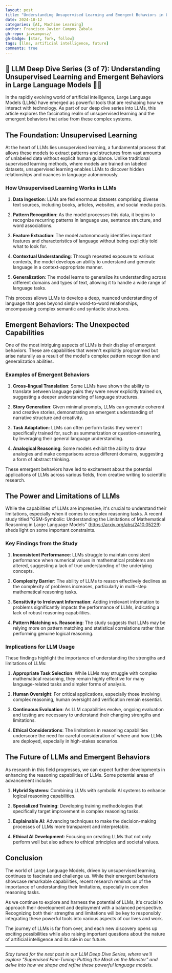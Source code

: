 ```yaml
---
layout: post
title: "Understanding Unsupervised Learning and Emergent Behaviors in Large Language Models"
date: 2024-10-12
categories: [AI, Machine Learning]
author: Francisco Javier Campos Zabala
gh-repo: javcamposz/
gh-badge: [star, fork, follow]
tags: [llms, artificial intelligence, future]
comments: true
---
```


## 🚨 LLM Deep Dive Series (3 of 7): Understanding Unsupervised Learning and Emergent Behaviors in Large Language Models 🧠🤖

In the rapidly evolving world of artificial intelligence, Large Language Models (LLMs) have emerged as powerful tools that are reshaping how we interact with technology. As part of our deep dive series into LLMs, this article explores the fascinating realm of unsupervised learning and the emergent behaviors that arise from these complex systems.

## The Foundation: Unsupervised Learning

At the heart of LLMs lies unsupervised learning, a fundamental process that allows these models to extract patterns and structures from vast amounts of unlabeled data without explicit human guidance. Unlike traditional supervised learning methods, where models are trained on labeled datasets, unsupervised learning enables LLMs to discover hidden relationships and nuances in language autonomously.

### How Unsupervised Learning Works in LLMs

1. **Data Ingestion**: LLMs are fed enormous datasets comprising diverse text sources, including books, articles, websites, and social media posts.

2. **Pattern Recognition**: As the model processes this data, it begins to recognize recurring patterns in language use, sentence structure, and word associations.

3. **Feature Extraction**: The model autonomously identifies important features and characteristics of language without being explicitly told what to look for.

4. **Contextual Understanding**: Through repeated exposure to various contexts, the model develops an ability to understand and generate language in a context-appropriate manner.

5. **Generalization**: The model learns to generalize its understanding across different domains and types of text, allowing it to handle a wide range of language tasks.

This process allows LLMs to develop a deep, nuanced understanding of language that goes beyond simple word-to-word relationships, encompassing complex semantic and syntactic structures.

## Emergent Behaviors: The Unexpected Capabilities

One of the most intriguing aspects of LLMs is their display of emergent behaviors. These are capabilities that weren't explicitly programmed but arise naturally as a result of the model's complex pattern recognition and generalization abilities.

### Examples of Emergent Behaviors

1. **Cross-lingual Translation**: Some LLMs have shown the ability to translate between language pairs they were never explicitly trained on, suggesting a deeper understanding of language structures.

2. **Story Generation**: Given minimal prompts, LLMs can generate coherent and creative stories, demonstrating an emergent understanding of narrative structure and creativity.

3. **Task Adaptation**: LLMs can often perform tasks they weren't specifically trained for, such as summarization or question-answering, by leveraging their general language understanding.

4. **Analogical Reasoning**: Some models exhibit the ability to draw analogies and make comparisons across different domains, suggesting a form of abstract thinking.

These emergent behaviors have led to excitement about the potential applications of LLMs across various fields, from creative writing to scientific research.

## The Power and Limitations of LLMs

While the capabilities of LLMs are impressive, it's crucial to understand their limitations, especially when it comes to complex reasoning tasks. A recent study titled "GSM-Symbolic: Understanding the Limitations of Mathematical Reasoning in Large Language Models" (https://arxiv.org/abs/2410.05229) sheds light on some important constraints.

### Key Findings from the Study

1. **Inconsistent Performance**: LLMs struggle to maintain consistent performance when numerical values in mathematical problems are altered, suggesting a lack of true understanding of the underlying concepts.

2. **Complexity Barrier**: The ability of LLMs to reason effectively declines as the complexity of problems increases, particularly in multi-step mathematical reasoning tasks.

3. **Sensitivity to Irrelevant Information**: Adding irrelevant information to problems significantly impacts the performance of LLMs, indicating a lack of robust reasoning capabilities.

4. **Pattern Matching vs. Reasoning**: The study suggests that LLMs may be relying more on pattern matching and statistical correlations rather than performing genuine logical reasoning.

### Implications for LLM Usage

These findings highlight the importance of understanding the strengths and limitations of LLMs:

1. **Appropriate Task Selection**: While LLMs may struggle with complex mathematical reasoning, they remain highly effective for many language-related tasks and simpler forms of analysis.

2. **Human Oversight**: For critical applications, especially those involving complex reasoning, human oversight and verification remain essential.

3. **Continuous Evaluation**: As LLM capabilities evolve, ongoing evaluation and testing are necessary to understand their changing strengths and limitations.

4. **Ethical Considerations**: The limitations in reasoning capabilities underscore the need for careful consideration of where and how LLMs are deployed, especially in high-stakes scenarios.

## The Future of LLMs and Emergent Behaviors

As research in this field progresses, we can expect further developments in enhancing the reasoning capabilities of LLMs. Some potential areas of advancement include:

1. **Hybrid Systems**: Combining LLMs with symbolic AI systems to enhance logical reasoning capabilities.

2. **Specialized Training**: Developing training methodologies that specifically target improvement in complex reasoning tasks.

3. **Explainable AI**: Advancing techniques to make the decision-making processes of LLMs more transparent and interpretable.

4. **Ethical AI Development**: Focusing on creating LLMs that not only perform well but also adhere to ethical principles and societal values.

## Conclusion

The world of Large Language Models, driven by unsupervised learning, continues to fascinate and challenge us. While their emergent behaviors showcase remarkable capabilities, recent research reminds us of the importance of understanding their limitations, especially in complex reasoning tasks.

As we continue to explore and harness the potential of LLMs, it's crucial to approach their development and deployment with a balanced perspective. Recognizing both their strengths and limitations will be key to responsibly integrating these powerful tools into various aspects of our lives and work.

The journey of LLMs is far from over, and each new discovery opens up exciting possibilities while also raising important questions about the nature of artificial intelligence and its role in our future.

---

*Stay tuned for the next post in our LLM Deep Dive Series, where we'll explore "Supervised Fine-Tuning: Putting the Mask on the Monster" and delve into how we shape and refine these powerful language models.*
